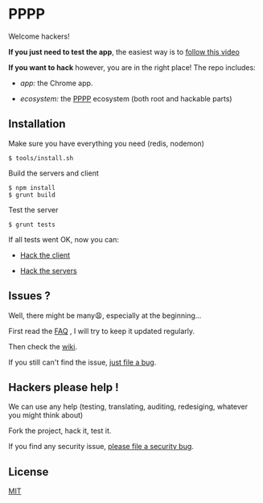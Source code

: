 
[pppp]: http://192.168.33.1:8081/

# PPPP

Welcome hackers! 

**If you just need to test the app**, the easiest way is to
[follow this video]()

**If you want to hack** however, you are in the right place! The repo includes: 

* *app:* the Chrome app.

* *ecosystem:* the [PPPP][pppp] ecosystem (both root and hackable parts)







## Installation

Make sure you have everything you need (redis, nodemon)
```shell
$ tools/install.sh
```

Build the servers and client
```shell
$ npm install
$ grunt build
```

Test the server
```shell
$ grunt tests
```

If all tests went OK, now you can:

* [Hack the client]()

* [Hack the servers]()




## Issues ?

Well, there might be many:weary:, especially at the beginning...

First read the 
[FAQ](https://github.com/ppppess/ppppess/blob/master/FAQ.md)
, I will try to keep it updated regularly.

Then check the 
[wiki](https://github.com/ppppess/ppppess/wiki).

If you still can't find the issue, 
[just file a bug](https://github.com/ppppess/ppppess/issues).








## Hackers please help !

We can use any help (testing, translating, auditing, redesiging, whatever you might think about)

Fork the project, hack it, test it.

If you find any security issue, 
[please file a security bug](https://github.com/ppppess/ppppess/issues).






License
-------
[MIT](https://github.com/ppppess/ppppess/blob/master/LICENCE)


